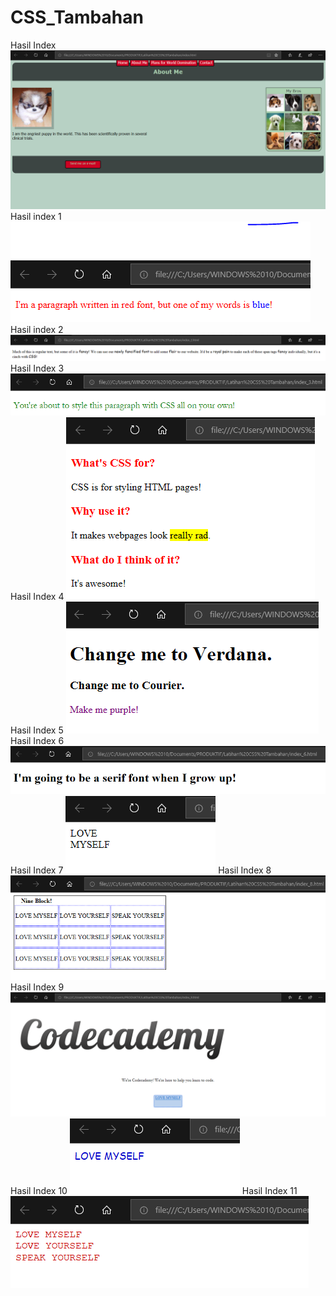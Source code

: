 # CSS_Tambahan
Hasil Index
![alt text](https://github.com/FaraNisha/CSS_Tambahan/blob/master/Hasil%20index.PNG?raw=true)
Hasil index 1
![alt text](https://github.com/FaraNisha/CSS_Tambahan/blob/master/Hasil%20index%201.PNG?raw=true)
Hasil index 2
![alt text](https://github.com/FaraNisha/CSS_Tambahan/blob/master/Hasil%20index%202.PNG?raw=true)
Hasil Index 3
![alt text](https://github.com/FaraNisha/CSS_Tambahan/blob/master/Hasil%20index%203.PNG?raw=true)
Hasil Index 4
![alt text](https://github.com/FaraNisha/CSS_Tambahan/blob/master/Hasil%20index%204.PNG?raw=true)
Hasil Index 5
![alt text](https://github.com/FaraNisha/CSS_Tambahan/blob/master/Hasil%20index%205.PNG?raw=true)
Hasil Index 6
![alt text](https://github.com/FaraNisha/CSS_Tambahan/blob/master/Hasil%20index%206.PNG?raw=true)
Hasil Index 7
![alt text](https://github.com/FaraNisha/CSS_Tambahan/blob/master/Hasil%20index%207.PNG?raw=true)
Hasil Index 8
![alt text](https://github.com/FaraNisha/CSS_Tambahan/blob/master/Hasil%20index%208.PNG?raw=true)
Hasil Index 9
![alt text](https://github.com/FaraNisha/CSS_Tambahan/blob/master/Hasil%20index%209.PNG?raw=true)
Hasil Index 10
![alt text](https://github.com/FaraNisha/CSS_Tambahan/blob/master/Hasil%20index%2010.PNG?raw=true)
Hasil Index 11
![alt text](https://github.com/FaraNisha/CSS_Tambahan/blob/master/Hasil%20index%2011.PNG?raw=true)
